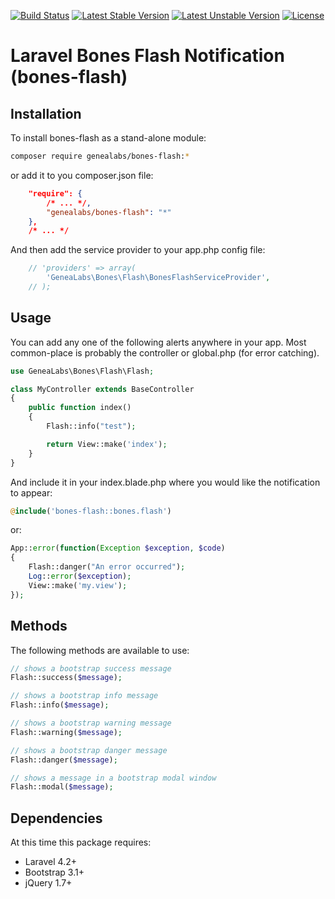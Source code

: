 [![Build Status](https://travis-ci.org/GeneaLabs/bones-flash.svg?branch=master)](https://travis-ci.org/GeneaLabs/bones-flash) [![Latest Stable Version](https://poser.pugx.org/genealabs/bones-flash/v/stable.svg)](https://packagist.org/packages/genealabs/bones-flash) [![Latest Unstable Version](https://poser.pugx.org/genealabs/bones-flash/v/unstable.svg)](https://packagist.org/packages/genealabs/bones-flash) [![License](https://poser.pugx.org/genealabs/bones-flash/license.svg)](https://packagist.org/packages/genealabs/bones-flash)

# Laravel Bones Flash Notification (bones-flash) 

## Installation

To install bones-flash as a stand-alone module:

```sh
composer require genealabs/bones-flash:*
```

or add it to you composer.json file:

```json
    "require": {
        /* ... */,
        "genealabs/bones-flash": "*"
    },
    /* ... */
```

And then add the service provider to your app.php config file:
```php
	// 'providers' => array(
		'GeneaLabs\Bones\Flash\BonesFlashServiceProvider',
    // );
```

## Usage

You can add any one of the following alerts anywhere in your app. Most common-place is probably the controller or global.php (for error catching).

```php
use GeneaLabs\Bones\Flash\Flash;

class MyController extends BaseController
{
	public function index()
	{
		Flash::info("test");

		return View::make('index');
	}
}
```

And include it in your index.blade.php where you would like the notification to appear:

```php
@include('bones-flash::bones.flash')
```

or:

```php
App::error(function(Exception $exception, $code)
{
    Flash::danger("An error occurred");
	Log::error($exception);
	View::make('my.view');
});
```

## Methods

The following methods are available to use:

```php
// shows a bootstrap success message
Flash::success($message);

// shows a bootstrap info message
Flash::info($message);

// shows a bootstrap warning message
Flash::warning($message);

// shows a bootstrap danger message
Flash::danger($message);

// shows a message in a bootstrap modal window
Flash::modal($message);
```

## Dependencies

At this time this package requires:

- Laravel 4.2+
- Bootstrap 3.1+
- jQuery 1.7+
